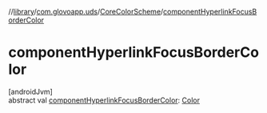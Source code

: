 //[library](../../../index.md)/[com.glovoapp.uds](../index.md)/[CoreColorScheme](index.md)/[componentHyperlinkFocusBorderColor](component-hyperlink-focus-border-color.md)

# componentHyperlinkFocusBorderColor

[androidJvm]\
abstract val [componentHyperlinkFocusBorderColor](component-hyperlink-focus-border-color.md): [Color](https://developer.android.com/reference/kotlin/androidx/compose/ui/graphics/Color.html)

